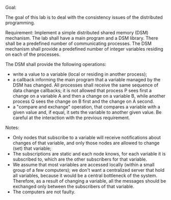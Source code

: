 Goal:


The goal of this lab is to deal with the consistency issues of the distributed programming.



Requirement:
Implement a simple distributed shared memory (DSM) mechanism. 
The lab shall have a main program and a DSM library. 
There shall be a predefined number of communicating processes. 
The DSM mechanism shall provide a predefined number of integer variables residing on each of the processes. 



The DSM shall provide the following operations:
- write a value to a variable (local or residing in another process);
- a callback informing the main program that a variable managed by the DSM has changed. All processes shall receive the same sequence of data change callbacks; it is not allowed that process P sees first a change on a variable A and then a change on a variable B, while another process Q sees the change on B first and the change on A second.
- a "compare and exchange" operation, that compares a variable with a given value and, if equal, it sets the variable to another given value. Be careful at the interaction with the previous requirement.



Notes:
- Only nodes that subscribe to a variable will receive notifications about changes of that variable, and only those nodes are allowed to change (set) that variable;
- The subscriptions are static and each node knows, for each variable it is subscribed to, which are the other subscribers for that variable.
- We assume that most variables are accessed locally (within a small group of a few computers); we don't want a centralized server that hold all variables, because it would be a central bottleneck of the system. Therefore, as a result of changing a variable, all the messages should be exchanged only between the subscribers of that variable.
- The computers are not faulty.
